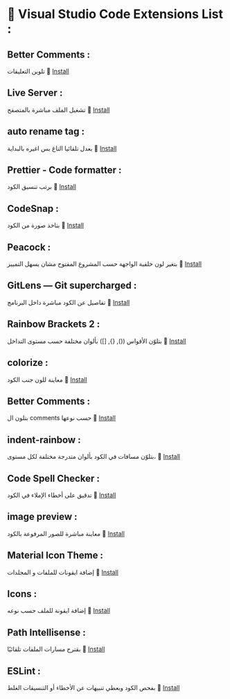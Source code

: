 # 🌟 Visual Studio Code Extensions List :

## Better Comments :

تلوين التعليقات
🔗 [Install](https://marketplace.visualstudio.com/items?itemName=aaron-bond.better-comments)

## Live Server :

تشغيل الملف مباشرة بالمتصفح
🔗 [Install](https://marketplace.visualstudio.com/items?itemName=ritwickdey.LiveServer)

## auto rename tag :

بعدل تلقائيا التاغ بس اغيره بالبداية
🔗 [Install](https://marketplace.visualstudio.com/items?itemName=formulahendry.auto-rename-tag)

## Prettier - Code formatter :

برتب تنسيق الكود
🔗 [Install](https://marketplace.visualstudio.com/items?itemName=esbenp.prettier-vscode)

## CodeSnap :

بتاخذ صورة من الكود
🔗 [Install](https://marketplace.visualstudio.com/items?itemName=adpyke.codesnap)

## Peacock :

بتغير لون خلفية الواجهة حسب المشروع المفتوح مشان يسهل التمييز
🔗 [Install](https://marketplace.visualstudio.com/items?itemName=johnpapa.vscode-peacock)

## GitLens — Git supercharged :

تفاصيل عن الكود مباشرة داخل البرنامج
🔗 [Install](https://marketplace.visualstudio.com/items?itemName=eamodio.gitlens)

## Rainbow Brackets 2 :

بتلوّن الأقواس ((), {}, []) بألوان مختلفة حسب مستوى التداخل
🔗 [Install](https://marketplace.visualstudio.com/items?itemName=tejasvi.rainbow-brackets-2)

## colorize :

معاينة للون جنب الكود
🔗 [Install](https://marketplace.visualstudio.com/items?itemName=kamikillerto.vscode-colorize)

## Better Comments :

بتلون ال comments حسب نوعها
🔗 [Install](https://marketplace.visualstudio.com/items?itemName=aaron-bond.better-comments)

## indent-rainbow :

بتلوّن مسافات في الكود بألوان متدرجة مختلفة لكل مستوى،
🔗 [Install](https://marketplace.visualstudio.com/items?itemName=oderwat.indent-rainbow)

## Code Spell Checker :

تدقيق على أخطاء الإملاء في الكود
🔗 [Install](https://marketplace.visualstudio.com/items?itemName=streetsidesoftware.code-spell-checker)

## image preview :

معاينة مباشرة للصور المرفوعة بالكود
🔗 [Install](https://marketplace.visualstudio.com/items?itemName=kisstkondoros.vscode-gutter-preview)

## Material Icon Theme :

إضافة ايقونات للملفات و المجلدات
🔗 [Install](https://marketplace.visualstudio.com/items?itemName=PKief.material-icon-theme)

## Icons :

إضافة ايقونة للملف حسب نوعه
🔗 [Install](https://marketplace.visualstudio.com/items?itemName=tal7aouy.icons)

## Path Intellisense :

بقترح مسارات الملفات تلقائيًا
🔗 [Install](https://marketplace.visualstudio.com/items?itemName=christian-kohler.path-intellisense)

## ESLint :

بفحص الكود وبعطي تنبيهات عن الأخطاء أو التنسيقات الغلط
🔗 [Install](https://marketplace.visualstudio.com/items?itemName=dbaeumer.vscode-eslint)
